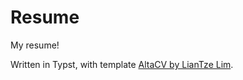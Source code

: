 # Resume

My resume!

Written in Typst, with template [AltaCV by LianTze Lim](https://github.com/liantze/AltaCV).
